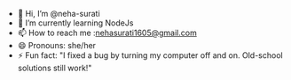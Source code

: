 - 👋 Hi, I’m @neha-surati
- 🌱 I’m currently learning NodeJs
- 📫 How to reach me :nehasurati1605@gmail.com
- 😄 Pronouns: she/her
- ⚡ Fun fact: "I fixed a bug by turning my computer off and on. Old-school solutions still work!"

<!---
neha-surati/neha-surati is a ✨ special ✨ repository because its `README.md` (this file) appears on your GitHub profile.
You can click the Preview link to take a look at your changes.
--->

